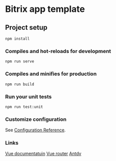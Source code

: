 # Bitrix app template

## Project setup
```
npm install
```

### Compiles and hot-reloads for development
```
npm run serve
```

### Compiles and minifies for production
```
npm run build
```

### Run your unit tests
```
npm run test:unit
```

### Customize configuration
See [Configuration Reference](https://cli.vuejs.org/config/).

### Links
[Vue documentatuin](https://ru.vuejs.org/v2/guide/)
[Vue router](https://router.vuejs.org/ru/)
[Antdv](https://www.antdv.com/docs/vue/introduce/)
